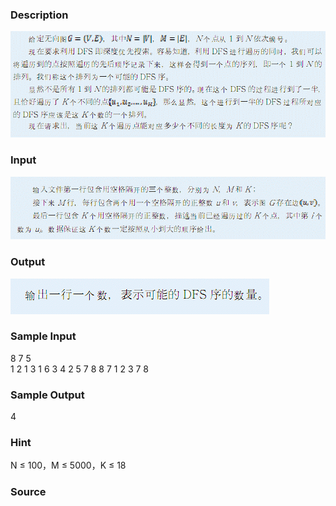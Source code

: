 
### Description
![](/JudgeOnline/upload/201112/1(11).jpg)
### Input
![](/JudgeOnline/upload/201112/2(6).jpg)
### Output
![](/JudgeOnline/upload/201112/3(3).jpg)
### Sample Input
8 7 5                    
1 2 
1 3 
1 6 
3 4 
2 5 
7 8 
8 7 
1 2 3 7 8 

### Sample Output
4
### Hint
N ≤ 100，M ≤ 5000，K ≤ 18
### Source
